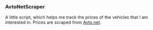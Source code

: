### AvtoNetScraper

A little script, which helps me track the prices of the vehicles that I am interested in. Prices are scraped from [Avto.net](https://www.avto.net/).
